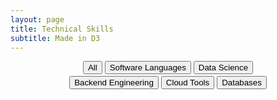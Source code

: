 ```yaml
---
layout: page
title: Technical Skills
subtitle: Made in D3
---
```

<div id="header" align="center">
    <!-- <h2>Welcome</h2> -->
    <button type='button' id="None">All</button>
    <button type='button' id='Software Languages'>Software Languages</button>
    <button type='button' id="Data Science">Data Science</button>
    <div style="line-height:20%;">
        <br>
    </div>
    <button type='button' id="Backend Engineering">Backend Engineering</button>
    <button type='button' id="Cloud Tools">Cloud Tools</button>
    <button type='button' id="Databases">Databases</button>
</div>
<div id="skills" style="width:90%; margin: 0 auto;" ></div>

<script src="/js/d3.js"></script>
<script src="/js/graphs/skills.js"></script>
